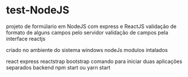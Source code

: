 # test-NodeJS
projeto de formúlario em  NodeJS com express e ReactJS
validação de formato de alguns campos pelo servidor
validação de campos pela interface reactjs

criado no ambiente do sistema windows
nodeJs 
modulos intalados 

react
express
reactstrap
bootstrap
comando para iniciar duas aplicações separados
backend
npm start
ou 
yarn start
